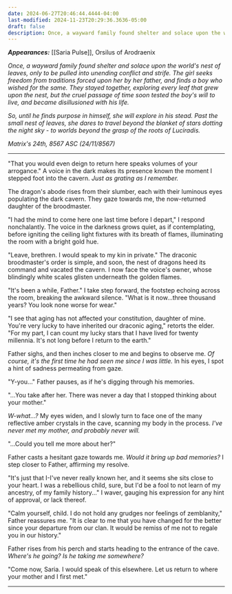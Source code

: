 ```yaml
---
date: 2024-06-27T20:46:44.4444-04:00
last-modified: 2024-11-23T20:29:36.3636-05:00
draft: false
description: Once, a wayward family found shelter and solace upon the world's nest of leaves, only to be pulled into unending conflict and strife. The girl seeks freedom from traditions forced upon her by her father, and finds a boy who wished the same. They stayed together, exploring every leaf that grew upon the nest, but the cruel passage of time soon tested the boy's will to live, and became disillusioned with his life. So, until he finds purpose in himself, she will explore, in his stead, past the small nest of leaves, daring to travel beyond the blanket of stars dotting the night sky - to worlds beyond the grasp of the roots of Luciradis.
---
```

***Appearances:*** [[Saria Pulse]], Orsilus of Arodraenix

*Once, a wayward family found shelter and solace upon the world's nest of leaves, only to be pulled into unending conflict and strife. The girl seeks freedom from traditions forced upon her by her father, and finds a boy who wished for the same. They stayed together, exploring every leaf that grew upon the nest, but the cruel passage of time soon tested the boy's will to live, and became disillusioned with his life.*  

*So, until he finds purpose in himself, she will explore in his stead. Past the small nest of leaves, she dares to travel beyond the blanket of stars dotting the night sky - to worlds beyond the grasp of the roots of Luciradis.*

*Matrix's 24th, 8567 ASC (24/11/8567)*

---

"That you would even deign to return here speaks volumes of your arrogance." A voice in the dark makes its presence known the moment I stepped foot into the cavern. *Just as grating as I remember.*

The dragon's abode rises from their slumber, each with their luminous eyes populating the dark cavern. They gaze towards me, the now-returned daughter of the broodmaster.

"I had the mind to come here one last time before I depart," I respond nonchalantly. The voice in the darkness grows quiet, as if contemplating, before igniting the ceiling light fixtures with its breath of flames, illuminating the room with a bright gold hue.

"Leave, brethren. I would speak to my kin in private." The draconic broodmaster's order is simple, and soon, the nest of dragons heed its command and vacated the cavern. I now face the voice's owner, whose blindingly white scales glisten underneath the golden flames.

"It's been a while, Father." I take step forward, the footstep echoing across the room, breaking the awkward silence. "What is it now...three thousand years? You look none worse for wear."

"I see that aging has not affected your constitution, daughter of mine. You're very lucky to have inherited our draconic aging," retorts the elder. "For my part, I can count my lucky stars that I have lived for twenty millennia. It's not long before I return to the earth."

Father sighs, and then inches closer to me and begins to observe me. *Of course, it's the first time he had seen me since I was little.* In his eyes, I spot a hint of sadness permeating from gaze.

"Y-you..." Father pauses, as if he's digging through his memories.

"...You take after her. There was never a day that I stopped thinking about your mother."

*W-what...?* My eyes widen, and I slowly turn to face one of the many reflective amber crystals in the cave, scanning my body in the process. *I've never met my mother, and probably never will.*

"...Could you tell me more about her?"

Father casts a hesitant gaze towards me. *Would it bring up bad memories?* I step closer to Father, affirming my resolve.

"It's just that I-I've never really known her, and it seems she sits close to your heart. I was a rebellious child, sure, but I'd be a fool to not learn of my ancestry, of my family history..." I waver, gauging his expression for any hint of approval, or lack thereof.

"Calm yourself, child. I do not hold any grudges nor feelings of zemblanity," Father reassures me. "It is clear to me that you have changed for the better since your departure from our clan. It would be remiss of me not to regale you in our history."

Father rises from his perch and starts heading to the entrance of the cave. *Where's he going? Is he taking me somewhere?*

"Come now, Saria. I would speak of this elsewhere. Let us return to where your mother and I first met."

---

